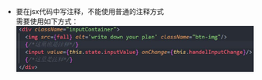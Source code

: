 + 要在jsx代码中写注释，不能使用普通的注释方式  
需要使用如下方式：  
![注释的例子](https://github.com/Jerry1562/Study-Note-For-React/blob/master/img/mark.JPG)
